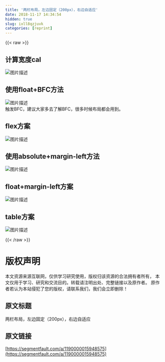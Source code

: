 ```yaml
---
title: '两栏布局，左边固定（200px），右边自适应' 
date: 2018-11-17 14:34:54
hidden: true
slug: ixll8qzjuvk
categories: [reprint]
---
```


{{< raw >}}
<h2 id="articleHeader0">&#x8BA1;&#x7B97;&#x5BBD;&#x5EA6;cal</h2><p><span class="img-wrap"><img data-src="/img/bVbe45R?w=672&amp;h=632" src="https://static.alili.tech/img/bVbe45R?w=672&amp;h=632" alt="&#x56FE;&#x7247;&#x63CF;&#x8FF0;" title="&#x56FE;&#x7247;&#x63CF;&#x8FF0;" style="cursor:pointer;display:inline"></span></p><h2 id="articleHeader1">&#x4F7F;&#x7528;float+BFC&#x65B9;&#x6CD5;</h2><p><span class="img-wrap"><img data-src="/img/bVbe454?w=683&amp;h=605" src="https://static.alili.tech/img/bVbe454?w=683&amp;h=605" alt="&#x56FE;&#x7247;&#x63CF;&#x8FF0;" title="&#x56FE;&#x7247;&#x63CF;&#x8FF0;" style="cursor:pointer;display:inline"></span><br>&#x89E6;&#x53D1;BFC&#xFF0C;&#x5EFA;&#x8BAE;&#x5927;&#x5BB6;&#x591A;&#x53BB;&#x4E86;&#x89E3;BFC&#xFF0C;&#x5F88;&#x591A;&#x65F6;&#x5019;&#x5E03;&#x5C40;&#x90FD;&#x4F1A;&#x7528;&#x5230;&#x3002;</p><h2 id="articleHeader2">flex&#x65B9;&#x6848;</h2><p><span class="img-wrap"><img data-src="/img/bVbe46t?w=709&amp;h=631" src="https://static.alili.tech/img/bVbe46t?w=709&amp;h=631" alt="&#x56FE;&#x7247;&#x63CF;&#x8FF0;" title="&#x56FE;&#x7247;&#x63CF;&#x8FF0;" style="cursor:pointer;display:inline"></span></p><h2 id="articleHeader3">&#x4F7F;&#x7528;absolute+margin-left&#x65B9;&#x6CD5;</h2><p><span class="img-wrap"><img data-src="/img/bVbe46N?w=580&amp;h=653" src="https://static.alili.tech/img/bVbe46N?w=580&amp;h=653" alt="&#x56FE;&#x7247;&#x63CF;&#x8FF0;" title="&#x56FE;&#x7247;&#x63CF;&#x8FF0;" style="cursor:pointer;display:inline"></span></p><h2 id="articleHeader4">float+margin-left&#x65B9;&#x6848;</h2><p><span class="img-wrap"><img data-src="/img/bVbe461?w=599&amp;h=654" src="https://static.alili.tech/img/bVbe461?w=599&amp;h=654" alt="&#x56FE;&#x7247;&#x63CF;&#x8FF0;" title="&#x56FE;&#x7247;&#x63CF;&#x8FF0;" style="cursor:pointer;display:inline"></span></p><h2 id="articleHeader5">table&#x65B9;&#x6848;</h2><p><span class="img-wrap"><img data-src="/img/bVbe47e?w=643&amp;h=651" src="https://static.alili.tech/img/bVbe47e?w=643&amp;h=651" alt="&#x56FE;&#x7247;&#x63CF;&#x8FF0;" title="&#x56FE;&#x7247;&#x63CF;&#x8FF0;" style="cursor:pointer;display:inline"></span></p>
{{< /raw >}}

# 版权声明
本文资源来源互联网，仅供学习研究使用，版权归该资源的合法拥有者所有，
本文仅用于学习、研究和交流目的。转载请注明出处、完整链接以及原作者。
原作者若认为本站侵犯了您的版权，请联系我们，我们会立即删除！

## 原文标题
两栏布局，左边固定（200px），右边自适应

## 原文链接
[https://segmentfault.com/a/1190000015948575](https://segmentfault.com/a/1190000015948575)


